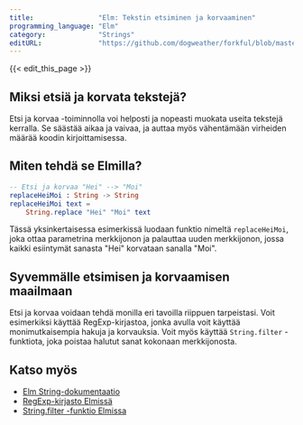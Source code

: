 ```yaml
---
title:                "Elm: Tekstin etsiminen ja korvaaminen"
programming_language: "Elm"
category:             "Strings"
editURL:              "https://github.com/dogweather/forkful/blob/master/content/fi/elm/searching-and-replacing-text.md"
---
```


{{< edit_this_page >}}

## Miksi etsiä ja korvata tekstejä?

Etsi ja korvaa -toiminnolla voi helposti ja nopeasti muokata useita tekstejä kerralla. Se säästää aikaa ja vaivaa, ja auttaa myös vähentämään virheiden määrää koodin kirjoittamisessa.

## Miten tehdä se Elmilla?

```Elm
-- Etsi ja korvaa "Hei" --> "Moi"
replaceHeiMoi : String -> String
replaceHeiMoi text =
    String.replace "Hei" "Moi" text
```

Tässä yksinkertaisessa esimerkissä luodaan funktio nimeltä `replaceHeiMoi`, joka ottaa parametrina merkkijonon ja palauttaa uuden merkkijonon, jossa kaikki esiintymät sanasta "Hei" korvataan sanalla "Moi".

## Syvemmälle etsimisen ja korvaamisen maailmaan

Etsi ja korvaa voidaan tehdä monilla eri tavoilla riippuen tarpeistasi. Voit esimerkiksi käyttää RegExp-kirjastoa, jonka avulla voit käyttää monimutkaisempia hakuja ja korvauksia. Voit myös käyttää `String.filter` -funktiota, joka poistaa halutut sanat kokonaan merkkijonosta.

## Katso myös

- [Elm String-dokumentaatio](https://elm-lang.org/docs/strings)
- [RegExp-kirjasto Elmissä](https://package.elm-lang.org/packages/elm/regex/latest/)
- [String.filter -funktio Elmissa](https://package.elm-lang.org/packages/elm/bytes/latest/String#filter)